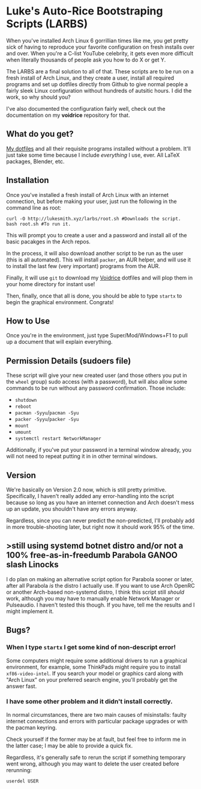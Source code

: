 # Luke's Auto-Rice Bootstraping Scripts (LARBS)

When you've installed Arch Linux 6 gorrillian times like me, you get pretty sick of having to reproduce your favorite configuration on fresh installs over and over. When you're a C-list YouTube celebrity, it gets even more difficult when literally thousands of people ask you how to do X or get Y.

The LARBS are a final solution to all of that. These scripts are to be run on a fresh install of Arch Linux, and they create a user, install all required programs and set up dotfiles directly from Github to give normal people a fairly sleek Linux configuration without hundreds of autsitic hours. I did the work, so why should you?

I've also documented the configuration fairly well, check out the documentation on my **voidrice** repository for that.

## What do you get?

[My dotfiles](https://github.com/lukesmithxyz/voidrice) and all their requisite programs installed without a problem. It'll just take some time because I include *everything* I use, ever. All LaTeX packages, Blender, etc.

## Installation

Once you've installed a fresh install of Arch Linux with an internet connection, but before making your user, just run the following in the command line as  root:

```
curl -O http://lukesmith.xyz/larbs/root.sh #Downloads the script.
bash root.sh #To run it.
```

This will prompt you to create a user and a password and install all of the basic pacakges in the Arch repos.

In the process, it will also download another script to be run as the user (this is all automated). This will install `packer`, an AUR helper, and will use it to install the last few (very important) programs from the AUR.

Finally, it will use `git` to download my [Voidrice](https://github.com/lukesmithxyz/voidrice) dotfiles and will plop them in your home directory for instant use!

Then, finally, once that all is done, you should be able to type `startx` to begin the graphical environment. Congrats!

## How to Use

Once you're in the environment, just type Super/Mod/Windows+F1 to pull up a document that will explain everything.

## Permission Details (sudoers file)

These script will give your new created user (and those others you put in the `wheel` group) sudo access (with a password), but will also allow some commands to be run without any password confirmation. Those include:

+ `shutdown`
+ `reboot`
+ `pacman -Syyu`/`pacman -Syu`
+ `packer -Syyu`/`packer -Syu`
+ `mount`
+ `umount`
+ `systemctl restart NetworkManager`

Additionally, if you've put your password in a terminal window already, you will not need to repeat putting it in in other terminal windows.

## Version

We're basically on Version 2.0 now, which is still pretty primitive. Specifically, I haven't really added any error-handling into the script because so long as you have an internet connection and Arch doesn't mess up an update, you shouldn't have any errors anyway.

Regardless, since you can never predict the non-predicted, I'll probably add in more trouble-shooting later, but right now it should work 95% of the time.

## >still using systemd botnet distro and/or not a 100% free-as-in-freedumb Parabola GANOO slash Linocks

I do plan on making an alternative script option for Parabola sooner or later, after all Parabola *is* the distro I actually use. If you want to use Arch OpenRC or another Arch-based non-systemd distro, I think this script still *should* work, although you may have to manually enable Network Manager or Pulseaudio. I haven't tested this though. If you have, tell me the results and I might implement it.

## Bugs?

### When I type `startx` I get some kind of non-descript error!

Some computers might require some additional drivers to run a graphical environment, for example, some ThinkPads might require you to install `xf86-video-intel`. If you search your model or graphics card along with "Arch Linux" on your preferred search engine, you'll probably get the answer fast.

### I have some other problem and it didn't install correctly.

In normal circumstances, there are two main causes of misinstalls: faulty internet connections and errors with particular package upgrades or with the pacman keyring.

Check yourself if the former may be at fault, but feel free to inform me in the latter case; I may be able to provide a quick fix.

Regardless, it's generally safe to rerun the script if something temporary went wrong, although you may want to delete the user created before rerunning:

```
userdel USER
```
